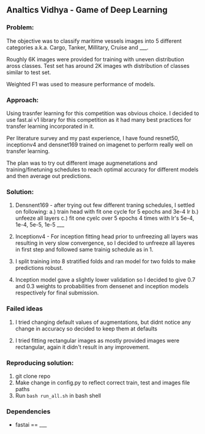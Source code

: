 ## Analtics Vidhya - Game of Deep Learning

### Problem:
The objective was to classify maritime vessels images into 5 different categories a.k.a. Cargo, Tanker, Millitary, Cruise and ___.

Roughly 6K images were provided for training with uneven distribution aross classes. Test set has around 2K images wth distribution of classes similar to test set.

Weighted F1 was used to measure performance of models.


### Approach:

Using trasnfer learning for this competition was obvious choice. I decided to use fast.ai v1 library for this competition as it had many best practices for transfer learning incorporated in it.


Per literature survey and my past experience, I have found resnet50, inceptionv4 and densnet169 trained on imagenet to perform really well on transfer learning.


The plan was to try out different image augmenetations and training/finetuning schedules to reach optimal accuracy for different models and then average out predictions.


### Solution:

1. Densnent169 - after trying out few different traning schedules, I settled on following:
    a.) train head with fit one cycle for 5 epochs and 3e-4 lr
    b.) unfeeze all layers
    c.) fit one cyelc over 5 epochs 4 times with lr's 5e-4, 1e-4, 5e-5, 1e-5 ___


2. Inceptionv4 - For inception fitting head prior to unfreezing all layers was resulting in very slow convergence, so I decided to unfreeze all layeres in first step and followed same trainig schedule as in 1.

3. I split training into 8 stratified folds and ran model for two folds to make predictions robust. 


4. Inception model gave a slightly lower validation so I decided to give 0.7 and 0.3 weights to probabilities from densenet and inception models respectively for final submission.


### Failed ideas  

1. I tried changing default values of augmentations, but didnt notice any change in accuracy so decided to keep them at defaults

2. I tried fitting rectangular images as mostly provided images were rectangular, again it didn't result in any improvement.


### Reproducing solution:

1. git clone repo
2. Make change in config.py to reflect correct train, test and images file paths
3. Run `bash run_all.sh` in bash shell

### Dependencies
  *  fastai == ___


